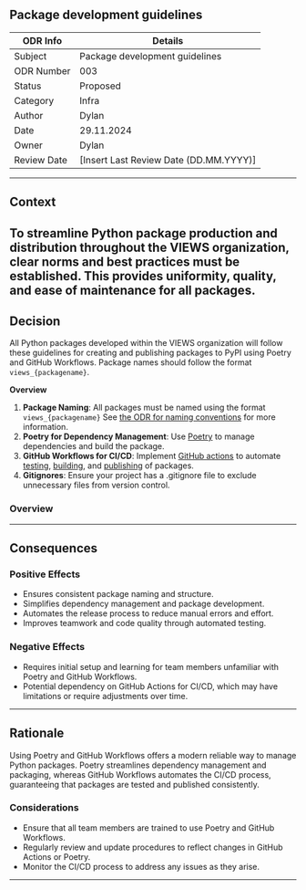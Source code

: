 ## Package development guidelines

| ODR Info           | Details                            |
|--------------------|------------------------------------|
| Subject            | Package development guidelines                  |
| ODR Number         | 003             |
| Status             | Proposed |
| Category           | Infra |
| Author             | Dylan            |
| Date               | 29.11.2024        |
| Owner              | Dylan    |
| Review Date        | [Insert Last Review Date (DD.MM.YYYY)] |


---

## Context
To streamline Python package production and distribution throughout the VIEWS organization, clear norms and best practices must be established. This provides uniformity, quality, and ease of maintenance for all packages.
---

## Decision
All Python packages developed within the VIEWS organization will follow these guidelines for creating and publishing packages to PyPI using Poetry and GitHub Workflows. Package names should follow the format `views_{packagename}`.

**Overview**
1. **Package Naming**: All packages must be named using the format `views_{packagename}` See [the ODR for naming conventions](https://github.com/views-platform/docs/blob/main/ODRs/infra_001_repository_naming_conventions.md) for more information.
2. **Poetry for Dependency Management**: Use [Poetry](https://python-poetry.org/docs/) to manage dependencies and build the package.
3. **GitHub Workflows for CI/CD**: Implement [GitHub actions](https://docs.github.com/en/actions) to automate [testing](https://docs.pytest.org/en/stable/), [building](https://packaging.python.org/en/latest/tutorials/packaging-projects/), and [publishing](https://python-poetry.org/docs/libraries/) of packages.
4. **Gitignores**: Ensure your project has a .gitignore file to exclude unnecessary files from version control.

### Overview

---

## Consequences

### Positive Effects
- Ensures consistent package naming and structure.
- Simplifies dependency management and package development.
- Automates the release process to reduce manual errors and effort.
- Improves teamwork and code quality through automated testing.

### Negative Effects
- Requires initial setup and learning for team members unfamiliar with Poetry and GitHub Workflows.
- Potential dependency on GitHub Actions for CI/CD, which may have limitations or require adjustments over time.

---

## Rationale
Using Poetry and GitHub Workflows offers a modern reliable way to manage Python packages. Poetry streamlines dependency management and packaging, whereas GitHub Workflows automates the CI/CD process, guaranteeing that packages are tested and published consistently.

### Considerations
- Ensure that all team members are trained to use Poetry and GitHub Workflows.
- Regularly review and update procedures to reflect changes in GitHub Actions or Poetry.
- Monitor the CI/CD process to address any issues as they arise.

---
